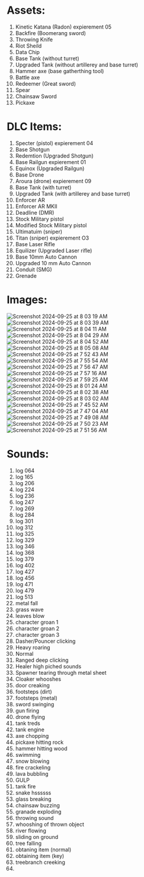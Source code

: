 # Assets:
1. Kinetic Katana (Radon) expierement 05
2. Backfire (Boomerang sword)
3. Throwing Knife
4. Riot Sheild
5. Data Chip
6. Base Tank (without turret)
7. Upgraded Tank (without artillerey and base turret)
8. Hammer axe (base gatherthing tool)
9. Battle axe
10. Redeemer (Great sword)
11. Spear
12. Chainsaw Sword
13. Pickaxe

# DLC Items:
1. Specter (pistol) expierement 04
2. Base Shotgun
3. Redemtion (Upgraded Shotgun)
4. Base Railgun expierement 01
5. Equinox (Upgraded Railgun)
6. Base Drone
7. Aroura (drone) expierement 09
8. Base Tank (with turret)
9. Upgraded Tank (with artillerey and base turret)
10. Enforcer AR
11. Enforcer AR MKII
12. Deadline (DMR)
13. Stock Military pistol
14. Modified Stock Military pistol
15. Ultimatuim (sniper)
16. Titan (sniper) expierement O3
17. Base Laser Rifle
18. Equilizer (Upgraded Laser rifle)
19. Base 10mm Auto Cannon
20. Upgraded 10 mm Auto Cannon
21. Conduit (SMG)
22. Grenade

# Images:
![Screenshot 2024-09-25 at 8 03 19 AM](https://github.com/user-attachments/assets/ec3602ea-91d2-46fb-bcca-eb3412a4997f)
![Screenshot 2024-09-25 at 8 03 39 AM](https://github.com/user-attachments/assets/c6c9580e-7407-4870-a7ca-e347872738af)
![Screenshot 2024-09-25 at 8 04 11 AM](https://github.com/user-attachments/assets/65ceb1a4-a802-4e45-b847-6a9850a12ca1)
![Screenshot 2024-09-25 at 8 04 29 AM](https://github.com/user-attachments/assets/2cf46f82-a06a-4a89-83a5-f60256865340)
![Screenshot 2024-09-25 at 8 04 52 AM](https://github.com/user-attachments/assets/a029e453-5e51-460c-bd2e-e122d98e7611)
![Screenshot 2024-09-25 at 8 05 08 AM](https://github.com/user-attachments/assets/9b66a2d7-eca1-4a08-89c2-e484d9fc85ce)
![Screenshot 2024-09-25 at 7 52 43 AM](https://github.com/user-attachments/assets/332a4014-a2ea-41fb-891c-592)
![Screenshot 2024-09-25 at 7 55 54 AM](https://github.com/user-attachments/assets/43f49a7a-75d3-4b22-8b26-d91516c53717)
![Screenshot 2024-09-25 at 7 56 47 AM](https://github.com/user-attachments/assets/8a8598f0-a0b1-4e82-a036-0de41af6ad58)
![Screenshot 2024-09-25 at 7 57 16 AM](https://github.com/user-attachments/assets/8c74dd00-9a2b-4ae5-9fa8-ed32adba07ba)
![Screenshot 2024-09-25 at 7 59 25 AM](https://github.com/user-attachments/assets/6621a46b-410f-4ad3-a52e-7f2e33a52038)
![Screenshot 2024-09-25 at 8 01 24 AM](https://github.com/user-attachments/assets/3e0da50b-e518-4c7e-b7ef-bec74794cfcc)
![Screenshot 2024-09-25 at 8 02 38 AM](https://github.com/user-attachments/assets/e2da25b2-bb34-4938-a74c-e542a44ad53b)
![Screenshot 2024-09-25 at 8 03 02 AM](https://github.com/user-attachments/assets/7fdafc8b-5b17-4144-8276-c77076399ffc)
![Screenshot 2024-09-25 at 7 45 52 AM](https://github.com/user-attachments/assets/4778c90f-1d0b-45fb-bf9c-6e86abcafcf1)
![Screenshot 2024-09-25 at 7 47 04 AM](https://github.com/user-attachments/assets/d6902490-30d2-4b7c-bc5a-5e41a363d48a)
![Screenshot 2024-09-25 at 7 49 08 AM](https://github.com/user-attachments/assets/3a1814d0-dade-42a8-98ed-daa80d68016c)
![Screenshot 2024-09-25 at 7 50 23 AM](https://github.com/user-attachments/assets/c9ee0481-9b54-4e44-a58c-8ae9f9047947)
![Screenshot 2024-09-25 at 7 51 56 AM](https://github.com/user-attachments/assets/3ae8df1e-424e-4c28-8124-955fe623179a)





# Sounds:
1. log 064
2. log 165
3. log 206
4. log 224
5. log 236
6. log 247
7. log 269
8. log 284
9. log 301
10. log 312
11. log 325
12. log 329
13. log 346
14. log 368
15. log 379
16. log 402
17. log 427
18. log 456
19. log 471
20. log 479
21. log 513
22. metal fall
23. grass wave
24. leaves blow
25. character groan 1
26. character groan 2
27. character groan 3
28. Dasher/Pouncer clicking
29. Heavy roaring
30. Normal 
31. Ranged deep clicking
32. Healer high piched sounds
33. Spawner tearing through metal sheet 
34. Cloaker whooshes
35. door creaking
36. footsteps (dirt)
37. footsteps (metal)
38. sword swinging
39. gun firing
40. drone flying
41. tank treds
42. tank engine
43. axe chopping
44. pickaxe hitting rock
45. hammer hitting wood
46. swimming
47. snow blowing
48. fire crackeling
49. lava bubbling
50. GULP
51. tank fire
52. snake hssssss
53. glass breaking
54. chainsaw buzzing
55. granade exploding
56. throwing sound
57. whooshing of thrown object
58. river flowing
59. sliding on ground
60. tree falling
61. obtaning item (normal)
62. obtaining item (key)
63. treebranch creeking
64. 
